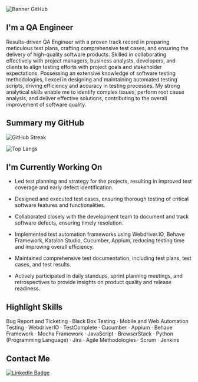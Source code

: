 ![Banner GitHub](https://user-images.githubusercontent.com/52105079/199041815-5bd841f2-3bc8-41ee-bb17-e5fd4dd6e549.png)

<h2 align="left">
I'm a QA Engineer
</h2> 

<p align="left">
Results-driven QA Engineer with a proven track record in preparing meticulous test plans, crafting comprehensive test cases, and ensuring the delivery of high-quality software products. Skilled in collaborating effectively with project managers, business analysts, developers, and clients to align testing efforts with project goals and stakeholder expectations. Possessing an extensive knowledge of software testing methodologies, I excel in designing and maintaining automated testing scripts, driving efficiency and accuracy in testing processes. My strong analytical skills enable me to identify complex issues, perform root cause analysis, and deliver effective solutions, contributing to the overall improvement of software quality.
</p>

## Summary my GitHub

![GitHub Streak](http://github-readme-streak-stats.herokuapp.com?user=nayaCodeStudio&theme=dark&background=000000)

![Top Langs](https://github-readme-stats.vercel.app/api/top-langs/?username=nayaCodeStudio&layout=compact&theme=dark&bg_color=000000)

## I'm Currently Working On

- Led test planning and strategy for the projects, resulting in improved test coverage and early defect identification.

- Designed and executed test cases, ensuring thorough testing of critical software features and functionalities.

- Collaborated closely with the development team to document and track software defects, ensuring timely resolution.

- Implemented test automation frameworks using Webdriver.IO, Behave Framework, Katalon Studio, Cucumber, Appium, reducing testing time and improving overall efficiency.

- Maintained comprehensive test documentation, including test plans, test cases, and test results.

- Actively participated in daily standups, sprint planning meetings, and retrospectives to provide insights on product quality and release readiness.

## Highlight Skills

Bug Report and Ticketing · Black Box Testing · Mobile and Web Automation Testing · WebdriverIO · TestComplete · Cucumber · Appium · Behave Framework · Mocha Framework · JavaScript · BrowserStack · Python (Programming Language) · Jira · Agile Methodologies · Scrum · Jenkins

## Contact Me

<div id="badges">
  <a href="https://www.linkedin.com/in/nayanurwiyoga">
    <img src="https://img.shields.io/badge/LinkedIn-blue?style=for-the-badge&logo=linkedin&logoColor=white" alt="LinkedIn Badge"/>
  </a>
</div>

